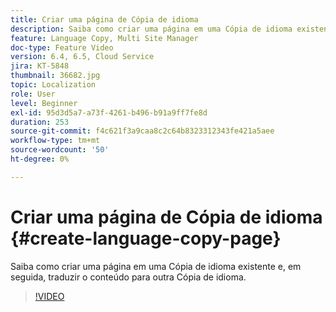 ```yaml
---
title: Criar uma página de Cópia de idioma
description: Saiba como criar uma página em uma Cópia de idioma existente e, em seguida, traduzir o conteúdo para outra Cópia de idioma.
feature: Language Copy, Multi Site Manager
doc-type: Feature Video
version: 6.4, 6.5, Cloud Service
jira: KT-5848
thumbnail: 36682.jpg
topic: Localization
role: User
level: Beginner
exl-id: 95d3d5a7-a73f-4261-b496-b91a9ff7fe8d
duration: 253
source-git-commit: f4c621f3a9caa8c2c64b8323312343fe421a5aee
workflow-type: tm+mt
source-wordcount: '50'
ht-degree: 0%

---
```


# Criar uma página de Cópia de idioma {#create-language-copy-page}

Saiba como criar uma página em uma Cópia de idioma existente e, em seguida, traduzir o conteúdo para outra Cópia de idioma.

>[!VIDEO](https://video.tv.adobe.com/v/36682?quality=12&learn=on)
